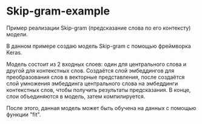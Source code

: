 # Skip-gram-example

Пример реализации Skip-gram (предсказание слова по его контексту) модели.

В данном примере создаю модель Skip-gram с помощью фреймворка Keras. 

Модель состоит из 2 входных слоев: один для центрального слова и другой для контекстных слов.
Создаётся слой эмбеддингов для преобразования слов в векторные представления, после создаётся слой умножения эмбеддинга центрального слова на эмбеддинги контекстных слов, 
чтобы получить результаты предсказания. 
В конце, слои объединяются в модель, затем компилируется. 

После этого, данная модель может быть обучена на данных с помощью функции "fit".
